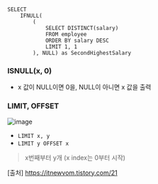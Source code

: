 ```
SELECT
    IFNULL(
        (
            SELECT DISTINCT(salary)
            FROM employee
            ORDER BY salary DESC
            LIMIT 1, 1
        ), NULL) as SecondHighestSalary
```



### ISNULL(x, 0)
- x 값이 NULL이면 0을, NULL이 아니면 x 값을 출력

### LIMIT, OFFSET

![image](https://user-images.githubusercontent.com/43158502/137483469-5b59c10e-1cee-4527-8b89-ba6a135c90b6.png)

- `LIMIT x, y`
- `LIMIT y OFFSET x`
> x번째부터 y개 (x index는 0부터 시작)

[출처] https://itnewvom.tistory.com/21
